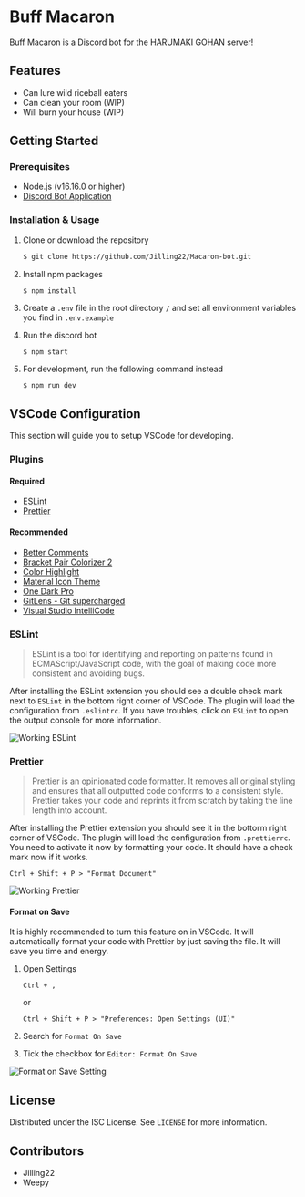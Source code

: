# Buff Macaron

Buff Macaron is a Discord bot for the HARUMAKI GOHAN server!

## Features

- Can lure wild riceball eaters
- Can clean your room (WIP)
- Will burn your house (WIP)

## Getting Started

### Prerequisites

- Node.js (v16.16.0 or higher)
- [Discord Bot Application](https://discord.com/developers/applications)

### Installation & Usage

1. Clone or download the repository

   ```sh
   $ git clone https://github.com/Jilling22/Macaron-bot.git
   ```

2. Install npm packages

   ```sh
   $ npm install
   ```

3. Create a `.env` file in the root directory `/` and set all environment variables you find in `.env.example`

4. Run the discord bot

   ```
   $ npm start
   ```

5. For development, run the following command instead

   ```
   $ npm run dev
   ```

## VSCode Configuration

This section will guide you to setup VSCode for developing.

### Plugins

#### Required

- [ESLint](https://marketplace.visualstudio.com/items?itemName=dbaeumer.vscode-eslint)
- [Prettier](https://marketplace.visualstudio.com/items?itemName=esbenp.prettier-vscode)

#### Recommended

- [Better Comments](https://marketplace.visualstudio.com/items?itemName=aaron-bond.better-comments)
- [Bracket Pair Colorizer 2](https://marketplace.visualstudio.com/items?itemName=CoenraadS.bracket-pair-colorizer-2)
- [Color Highlight](https://marketplace.visualstudio.com/items?itemName=naumovs.color-highlight)
- [Material Icon Theme](https://marketplace.visualstudio.com/items?itemName=PKief.material-icon-theme)
- [One Dark Pro](https://marketplace.visualstudio.com/items?itemName=zhuangtongfa.Material-theme)
- [GitLens - Git supercharged](https://marketplace.visualstudio.com/items?itemName=eamodio.gitlens)
- [Visual Studio IntelliCode](https://marketplace.visualstudio.com/items?itemName=VisualStudioExptTeam.vscodeintellicode)

### ESLint

> ESLint is a tool for identifying and reporting on patterns found in ECMAScript/JavaScript code, with the goal of making code more consistent and avoiding bugs.

After installing the ESLint extension you should see a double check mark next to `ESLint` in the bottom right corner of VSCode. The plugin will load the configuration from `.eslintrc`. If you have troubles, click on `ESLint` to open the output console for more information.

![Working ESLint](Images/docs/eslint-working.png)

### Prettier

> Prettier is an opinionated code formatter. It removes all original styling and ensures that all outputted code conforms to a consistent style. Prettier takes your code and reprints it from scratch by taking the line length into account.

After installing the Prettier extension you should see it in the bottorm right corner of VSCode. The plugin will load the configuration from `.prettierrc`. You need to activate it now by formatting your code. It should have a check mark now if it works.

```
Ctrl + Shift + P > "Format Document"
```

![Working Prettier](Images/docs/prettier-working.png)

#### Format on Save

It is highly recommended to turn this feature on in VSCode. It will automatically format your code with Prettier by just saving the file. It will save you time and energy.

1. Open Settings

   ```
   Ctrl + ,
   ```

   or

   ```
   Ctrl + Shift + P > "Preferences: Open Settings (UI)"
   ```

2. Search for `Format On Save`

3. Tick the checkbox for `Editor: Format On Save`

![Format on Save Setting](Images/docs/format-on-save.png)

## License

Distributed under the ISC License. See `LICENSE` for more information.

## Contributors

- Jilling22
- Weepy
